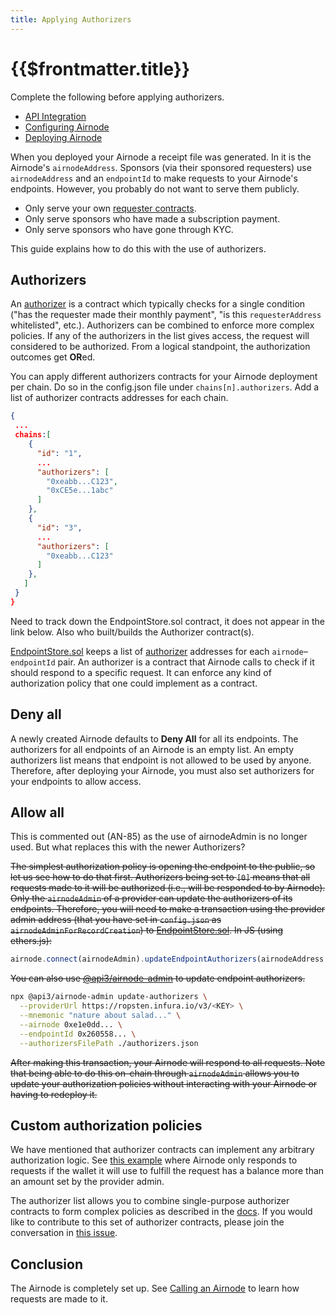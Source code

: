 ```yaml
---
title: Applying Authorizers
---
```


# {{$frontmatter.title}}

<TocHeader />
<TOC class="table-of-contents" :include-level="[2,3]" />

Complete the following before applying authorizers.

- [API Integration](api-integration.md)
- [Configuring Airnode](configuring-airnode.md)
- [Deploying Airnode](deploying-airnode.md)
  
When you deployed your Airnode a receipt file was generated. In it is the Airnode's `airnodeAddress`. Sponsors (via their sponsored requesters) use `airnodeAddress` and an `endpointId` to make requests to your Airnode's endpoints. However, you probably do not want to serve them publicly.

- Only serve your own [requester contracts](../../../grp-developers/requesters-sponsors.md).
- Only serve sponsors who have made a subscription payment.
- Only serve sponsors who have gone through KYC.

This guide explains how to do this with the use of authorizers.

## Authorizers

An [authorizer](../../../concepts/authorizer.md) is a contract which typically checks for a single condition ("has the requester made their monthly payment", "is this `requesterAddress` whitelisted", etc.). Authorizers can be combined to enforce more complex policies. If any of the authorizers in the list gives access, the request will considered to be authorized. From a logical standpoint, the authorization outcomes get **OR**ed.

You can apply different authorizers contracts for your Airnode deployment per chain. Do so in the config.json file under `chains[n].authorizers`. Add a list of authorizer contracts addresses for each chain.

```json
{
 ...
 chains:[
    {
      "id": "1",
      ...
      "authorizers": [
        "0xeabb...C123",
        "0xCE5e...1abc"
      ]
    },
    {
      "id": "3",
      ...
      "authorizers": [
        "0xeabb...C123"
      ]
    },
   ]
 } 
}
```

<Fix>Need to track down the EndpointStore.sol contract, it does not appear in the link below. Also who built/builds the Authorizer contract(s).</Fix>

[EndpointStore.sol](../../../reference/concepts/general-structure.md#endpointstore-sol) keeps a list of [authorizer](../../../reference/concepts/authorizer.md) addresses for each `airnode`–`endpointId` pair. An authorizer is a contract that Airnode calls to check if it should respond to a specific request. It can enforce any kind of authorization policy that one could implement as a contract.

## Deny all

A newly created Airnode defaults to **Deny All** for all its endpoints. The authorizers for all endpoints of an Airnode is an empty list. An empty authorizers list means that endpoint is not allowed to be used by anyone. Therefore, after deploying your Airnode, you must also set authorizers for your endpoints to allow access.

## Allow all

<Fix>This is commented out (AN-85) as the use of airnodeAdmin is no longer used. But what replaces this with the newer Authorizers? </Fix>

~~The simplest authorization policy is opening the endpoint to the public, so let us see how to do that first. Authorizers being set to `[0]` means that all requests made to it will be authorized (i.e., will be responded to by Airnode). Only the `airnodeAdmin` of a provider can update the authorizers of its endpoints. Therefore, you will need to make a transaction using the provider admin address (that you have set in `config.json` as `airnodeAdminForRecordCreation`) to [EndpointStore.sol](../../../reference/concepts/general-structure.md#endpointstore-sol). In JS (using ethers.js):~~


```js
airnode.connect(airnodeAdmin).updateEndpointAuthorizers(airnodeAddress, endpointId, [ethers.constants.AddressZero]);
```

~~You can also use [@api3/airnode-admin](https://github.com/api3dao/airnode/tree/pre-alpha/packages/admin#update-authorizers) to update endpoint authorizers.~~

```bash
npx @api3/airnode-admin update-authorizers \
  --providerUrl https://ropsten.infura.io/v3/<KEY> \
  --mnemonic "nature about salad..." \
  --airnode 0xe1e0dd... \
  --endpointId 0x260558... \
  --authorizersFilePath ./authorizers.json
```

~~After making this transaction, your Airnode will respond to all requests.
Note that being able to do this on-chain through `airnodeAdmin` allows you to update your authorization policies without interacting with your Airnode or having to redeploy it.~~

## Custom authorization policies

We have mentioned that authorizer contracts can implement any arbitrary authorization logic.
See [this example](https://github.com/api3dao/airnode/blob/pre-alpha/packages/protocol/contracts/authorizers/MinBalanceAuthorizer.sol) where Airnode only responds to requests if the wallet it will use to fulfill the request has a balance more than an amount set by the provider admin.

The authorizer list allows you to combine single-purpose authorizer contracts to form complex policies as described in the [docs](../../../reference/concepts/authorizer.md#authorizer-list).
If you would like to contribute to this set of authorizer contracts, please join the conversation in [this issue](https://github.com/api3dao/airnode/issues/38).

## Conclusion

The Airnode is completely set up. See [Calling an Airnode](../../../grp-developers/call-an-airnode.md) to learn how requests are made to it.
